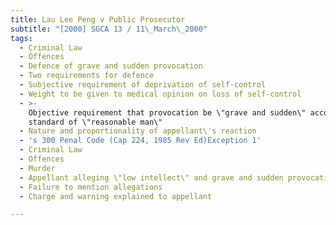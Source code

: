 ```yaml
---
title: Lau Lee Peng v Public Prosecutor
subtitle: "[2000] SGCA 13 / 11\_March\_2000"
tags:
  - Criminal Law
  - Offences
  - Defence of grave and sudden provocation
  - Two requirements for defence
  - Subjective requirement of deprivation of self-control
  - Weight to be given to medical opinion on loss of self-control
  - >-
    Objective requirement that provocation be \"grave and sudden\" according to
    standard of \"reasonable man\"
  - Nature and proportionality of appellant\'s reaction
  - 's 300 Penal Code (Cap 224, 1985 Rev Ed)Exception 1'
  - Criminal Law
  - Offences
  - Murder
  - Appellant alleging \"low intellect\" and grave and sudden provocation
  - Failure to mention allegations
  - Charge and warning explained to appellant

---
```


